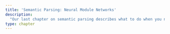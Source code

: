 ```yaml
---
title: 'Semantic Parsing: Neural Module Networks'
description:
  "Our last chapter on semantic parsing describes what to do when you need to learn how to execute programs as well as parse language into them. For this we use a class of models called neural module networks."
type: chapter
---
```


<exercise id="1" title="Semantic parsing recap">

</exercise>


<exercise id="2" title="When you need to learn an execution model">

</exercise>


<exercise id="3" title="Learning execution with gold programs">

</exercise>


<exercise id="4" title="Jointly learning to parse and execute">

</exercise>


<exercise id="5" title="Joint learning with weak supervision">

</exercise>


<exercise id="6" title="Further reading">

</exercise>
